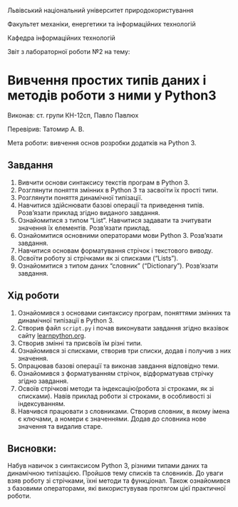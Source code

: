 Львівський національний університет природокористування

Факультет механіки, енергетики та інформаційних технологій

Кафедра інформаційних технологій

Звіт з лабораторної роботи №2 на тему:

# Вивчення простих типів даних і методів роботи з ними у Python3

Виконав: ст. групи КН-12сп, Павло Павлюх

Перевірив: Татомир А. В.

Мета роботи: вивчення основ розробки додатків на Python 3.

## Завдання
1. Вивчити основи синтаксису текстів програм в Python 3.
2. Розглянути поняття змінних в Python 3 та засвоїти їх прості типи.
3. Розглянути поняття динамічної типізації.
4. Навчитися здійснювати базові операції та приведення типів. Розв’язати приклад згідно виданого завдання.
5. Ознайомитися з типом “List”. Навчитися задавати та зчитувати значення їх елементів. Розв’язати приклад.
6. Ознайомитися основними операторами мови Python 3. Розв’язати
завдання.
7. Навчитися основам форматування стрічок і текстового виводу.
8. Освоїти роботу зі стрічками як зі списками (“Lists”).
9. Ознайомитися з типом даних “словник” (“Dictionary”). Розв’язати завдання.


## Хід роботи
1. Ознайомився з основами синтаксису програм, поняттями змінних та динамічної типізації в Python 3.
2. Створив файл `script.py` і почав виконувати завдання згідно вказівок сайту [learnpython.org](https://learnpython.org/).
3. Створив змінні та присвоїв їм різні типи.
4. Ознайомився зі списками, створив три списки, додав і получив з них значення.
5. Опрацював базові операції та виконав завдання відповідно теми.
6. Ознайомився з форматуванням стрічок, відформатував стрічку згідно завдання.
7. Освоїв стрічкові методи та індексацію(робота зі строками, як зі списками). Навів приклад роботи зі строками, в особливості зі індексуванням.
8. Навчився працювати з словниками. Створив словник, в якому імена є ключами, а номери є значеннями. Додав до словника нове значення та видалив старе.


## Висновки:
Набув навичок з синтаксисом Python 3, різними типами даних та динамічною типізацією. Пройшов тему списків та словників. До уваги взяв роботу зі стрічками, їхні методи та функціонал. Також ознайомився з базовими операторами, які використувував протягом цієї практичної роботи.